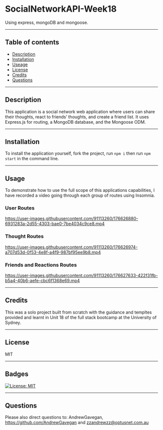 # SocialNetworkAPI-Week18
Using express, mongoDB and mongoose.

---
## Table of contents
* [Description](#Description)
* [Installation](Installation)
* [Useage](Usage)
* [License](License)
* [Credits](Credits)
* [Questions](Questions)
---
## Description
This application is a social network web application where users can share their thoughts, react to friends’ thoughts, and create a friend list. It uses Express.js for routing, a MongoDB database, and the Mongoose ODM. 

---
## Installation
To install the application yourself, fork the project, run `npm i` then run `npm start` in the command line. 

---
## Usage 
To demonstrate how to use the full scope of this applications capabilities, I have recorded a video going through each group of routes using Insomnia.

### User Routes
https://user-images.githubusercontent.com/91113260/176626880-6931283a-2d55-4303-bae0-7be4034c9ce8.mp4

### Thought Routes
https://user-images.githubusercontent.com/91113260/176626974-a707d53d-0f53-4e8f-a4f9-987bf95ee9b8.mp4

### Friends and Reactions Routes
https://user-images.githubusercontent.com/91113260/176627633-422f31fb-b5a4-40b6-aefe-cbc6f1368e69.mp4

---
## Credits 
This was a solo project built from scratch with the guidance and templtes provided and learnt in Unit 18 of the full stack bootcamp at the University of Sydney.

---
## License

MIT 

---
## Badges


[![License: MIT](https://img.shields.io/badge/License-MIT-yellow.svg)](https://opensource.org/licenses/MIT)

---
## Questions

Please also direct questions to: AndrewGavegan, https://github.com/AndrewGavegan and zzandrewzz@optusnet.com.au
